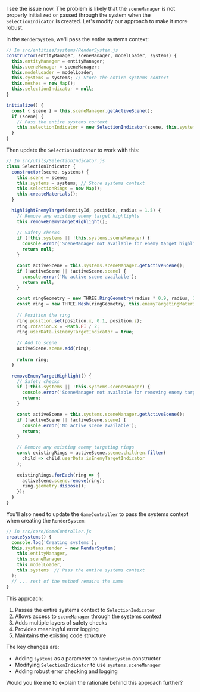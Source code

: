 I see the issue now. The problem is likely that the `sceneManager` is not properly initialized or passed through the system when the `SelectionIndicator` is created. Let's modify our approach to make it more robust.

In the `RenderSystem`, we'll pass the entire systems context:

```javascript
// In src/entities/systems/RenderSystem.js
constructor(entityManager, sceneManager, modelLoader, systems) {
  this.entityManager = entityManager;
  this.sceneManager = sceneManager;
  this.modelLoader = modelLoader;
  this.systems = systems; // Store the entire systems context
  this.meshes = new Map();
  this.selectionIndicator = null;
}

initialize() {
  const { scene } = this.sceneManager.getActiveScene();
  if (scene) {
    // Pass the entire systems context
    this.selectionIndicator = new SelectionIndicator(scene, this.systems);
  }
}
```

Then update the `SelectionIndicator` to work with this:

```javascript
// In src/utils/SelectionIndicator.js
class SelectionIndicator {
  constructor(scene, systems) {
    this.scene = scene;
    this.systems = systems; // Store systems context
    this.selectionRings = new Map();
    this.createMaterials();
  }

  highlightEnemyTarget(entityId, position, radius = 1.5) {
    // Remove any existing enemy target highlights
    this.removeEnemyTargetHighlight();
    
    // Safety checks
    if (!this.systems || !this.systems.sceneManager) {
      console.error('SceneManager not available for enemy target highlight');
      return null;
    }

    const activeScene = this.systems.sceneManager.getActiveScene();
    if (!activeScene || !activeScene.scene) {
      console.error('No active scene available');
      return null;
    }

    const ringGeometry = new THREE.RingGeometry(radius * 0.9, radius, 32);
    const ring = new THREE.Mesh(ringGeometry, this.enemyTargetingMaterial);
    
    // Position the ring
    ring.position.set(position.x, 0.1, position.z);
    ring.rotation.x = -Math.PI / 2;
    ring.userData.isEnemyTargetIndicator = true;
    
    // Add to scene
    activeScene.scene.add(ring);
    
    return ring;
  }

  removeEnemyTargetHighlight() {
    // Safety checks
    if (!this.systems || !this.systems.sceneManager) {
      console.error('SceneManager not available for removing enemy target highlight');
      return;
    }

    const activeScene = this.systems.sceneManager.getActiveScene();
    if (!activeScene || !activeScene.scene) {
      console.error('No active scene available');
      return;
    }

    // Remove any existing enemy targeting rings
    const existingRings = activeScene.scene.children.filter(
      child => child.userData.isEnemyTargetIndicator
    );
    
    existingRings.forEach(ring => {
      activeScene.scene.remove(ring);
      ring.geometry.dispose();
    });
  }
}
```

You'll also need to update the `GameController` to pass the systems context when creating the `RenderSystem`:

```javascript
// In src/core/GameController.js
createSystems() {
  console.log('Creating systems');
  this.systems.render = new RenderSystem(
    this.entityManager, 
    this.sceneManager, 
    this.modelLoader,
    this.systems  // Pass the entire systems context
  );
  // ... rest of the method remains the same
}
```

This approach:
1. Passes the entire systems context to `SelectionIndicator`
2. Allows access to `sceneManager` through the systems context
3. Adds multiple layers of safety checks
4. Provides meaningful error logging
5. Maintains the existing code structure

The key changes are:
- Adding `systems` as a parameter to `RenderSystem` constructor
- Modifying `SelectionIndicator` to use `systems.sceneManager`
- Adding robust error checking and logging

Would you like me to explain the rationale behind this approach further?